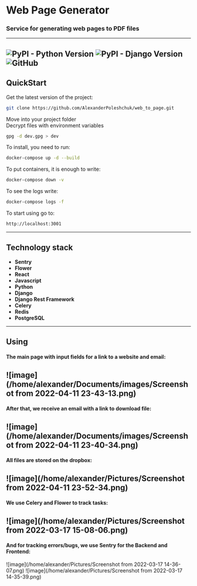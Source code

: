 # Web Page Generator
### Service for generating web pages to PDF files

---
![PyPI - Python Version](https://img.shields.io/pypi/pyversions/django)
![PyPI - Django Version](https://img.shields.io/pypi/djversions/djangorestframework)
![GitHub](https://img.shields.io/github/license/AlexanderPoleshchuk/web_to_page)
---

## QuickStart
Get the latest version of the project:
```bash
git clone https://github.com/AlexanderPoleshchuk/web_to_page.git
```
Move into your project folder \
Decrypt files with environment variables
```bash
gpg -d dev.gpg > dev
```
To install, you need to run:
```bash
docker-compose up -d --build
```

To put containers, it is enough to write:
```bash
docker-compose down -v
```

To see the logs write:
```bash
docker-compose logs -f
```

To start using go to:
```bash
http://localhost:3001
```
---
## Technology stack

- **Sentry**
- **Flower**
- **React**
- **Javascript**
- **Python**
- **Django**
- **Django Rest Framework**
- **Celery**
- **Redis**
- **PostgreSQL**
---

## Using 

#### The main page with input fields for a link to a website and email:
![image](/home/alexander/Documents/images/Screenshot from 2022-04-11 23-43-13.png)
---
#### After that, we receive an email with a link to download file:
![image](/home/alexander/Documents/images/Screenshot from 2022-04-11 23-40-34.png)
---
#### All files are stored on the dropbox:

![image](/home/alexander/Pictures/Screenshot from 2022-04-11 23-52-34.png)
---
#### We use Celery and Flower to track tasks:
![image](/home/alexander/Pictures/Screenshot from 2022-03-17 15-08-06.png)
---
#### And for tracking errors/bugs, we use Sentry for the Backend and Frontend:
![image](/home/alexander/Pictures/Screenshot from 2022-03-17 14-36-07.png)
![image](/home/alexander/Pictures/Screenshot from 2022-03-17 14-35-39.png)